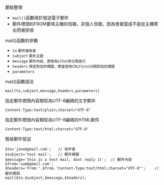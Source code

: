 要點整理
- `mail()`函數用於發送電子郵件
- 郵件標頭的FROM要填主機的信箱，非個人信箱，因為會被當成不是從主機寄出而被拒收

mail()函數的參數
* `to` <small>郵件接收者</small>
* `subject` <small>郵件主題</small>
* `message` <small>郵件內容，應使用LF(\n)來分隔各行</small>
* `headers` <small>規定附加的標題，應當使用CRLF(\r\n)分隔附加的標題</small>
* `parameters`

mail()函數語法
```
mail(to,subject,message,headers,parameters)
```

指定郵件標頭內容類型為UTF-8編碼的文字郵件
```
Content-Type:text/plain;charset="UTF-8"
```

指定郵件標頭內容類型為UTF-8編碼的HTML郵件
```
Content-Type:text/html;charset="UTF-8"
```

簡易郵件發送
```
$to='jane@gmail.com';	// 收件者
$subject='test mail';	// 郵件標題
$message='this is a test mail, dont reply it';	// 郵件內容
$from='sam@gmail.com';
$headers='From:'.$from.'Content-Type:text/html;charset="UTF-8"';	// 郵件標頭
mail($to,$subject,$message,$headers);
```